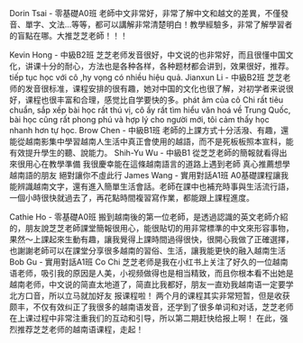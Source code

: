 Dorin Tsai - 零基礎A0班
老師中文非常好，非常了解中文和越文的差異，不僅發音、單字、文法...等等，都可以講解非常清楚明白！教學經驗多，非常了解學習者的盲點在哪。大推芝芝老師！！！

Kevin Hong  - 中級B2班
芝芝老师发音很好，中文说的也非常好，而且很懂中国文化，讲课十分的耐心，方法也是各种各样，各种题材都会讲到，效果很好，推荐。tiếp tục học với cô ,hy vọng có nhiều hiệu quả.
Jianxun Li - 中級B2班
芝芝老师的发音很标准，课程安排的很有趣，她对中国的文化也很了解，对初学者来说很好，课程也很丰富和合理，感觉比自学要快的多。phát âm của cô Chi rất tiêu chuẩn, sắp xếp bài học rất thú vị, cô ấy rất tìm hiểu văn hoá về Trung Quốc, bài học cũng rất phong  phú và hợp lý cho người mới, tôi cảm thấy học nhanh hơn tự học.
Brow Chen - 中級B1班
老師的上課方式十分活潑、有趣，還能從越南影集中學習越南人生活中真正會使用的越語，而不是死板板照本宣科，能有效提升學生的聽、說能力。
Shih-Yu Wu - 中級B1
從芝芝老師的簡報就看得出來很用心在教學準備 我很慶幸能在這條越南語言的道路上遇到老師 真心推薦想學越南語的朋友 絕對讓你不虛此行
James Wang - 實用對話A1班
A0基礎課程讓我能辨識越南文字，還有進入簡單生活會話。老師在課中也補充時事與生活流行語，一個小時很快就過去了，再花點時間複習寫作業，都能跟上課程進度。

Cathie Ho - 零基礎A0班
搬到越南後的第一位老師，是透過認識的英文老師介紹的，朋友說芝芝老師課堂簡報很用心，能很貼切的用非常標準的中文來形容事物，果然～上課起來生動有趣，讓我覺得上課時間過得很快，很開心我做了正確選擇，也謝謝老師可以在課堂分享很多越南的習俗、生活，讓我能更快的融入越南生活
Bob Gu - 實用對話A1班
Co Chi 芝芝老师是我在小红书上关注了好久的一位越南语老师，吸引我的原因是人美，小视频做得也是相当精致，而且你根本看不出她是越南老师，中文说的简直太地道了，简直比我都好，朋友一直劝我越南语一定要学北方口音，所以立马就加好友
报课程啦！
两个月的课程其实非常短暂，但是收获颇丰，不仅有效纠正了我很多的越南语发音，还学到了很多单词和对话，芝芝老师在上课过程中非常注重我们的互动和引导，所以第二期赶快给报上啊！
在此，强烈推荐芝芝老师的越南语课程，走起！